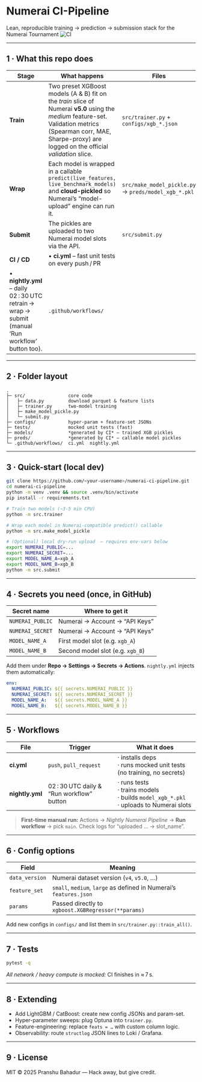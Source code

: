 # Numerai CI-Pipeline

Lean, reproducible training → prediction → submission stack for the Numerai Tournament
![CI](https://github.com/<your-username>/numerai-ci-pipeline/actions/workflows/ci.yml/badge.svg)

---

## 1 · What this repo does

| Stage                                                                                             | What happens                                                                                                                                                                                                        | Files                                                |
| ------------------------------------------------------------------------------------------------- | ------------------------------------------------------------------------------------------------------------------------------------------------------------------------------------------------------------------- | ---------------------------------------------------- |
| **Train**                                                                                         | Two preset XGBoost models (A & B) fit on the *train* slice of Numerai **v5.0** using the *medium* feature-set. Validation metrics (Spearman corr, MAE, Sharpe-proxy) are logged on the official *validation* slice. | `src/trainer.py` + `configs/xgb_*.json`              |
| **Wrap**                                                                                          | Each model is wrapped in a callable `predict(live_features, live_benchmark_models)` and **cloud-pickled** so Numerai’s “model-upload” engine can run it.                                                            | `src/make_model_pickle.py` → `preds/model_xgb_*.pkl` |
| **Submit**                                                                                        | The pickles are uploaded to two Numerai model slots via the API.                                                                                                                                                    | `src/submit.py`                                      |
| **CI / CD**                                                                                       | • **ci.yml** – fast unit tests on every push / PR                                                                                                                                                                   |                                                      |
| • **nightly.yml** – daily 02 : 30 UTC retrain → wrap → submit (manual ‘Run workflow’ button too). | `.github/workflows/`                                                                                                                                                                                                |                                                      |

---

## 2 · Folder layout

```
.
├─ src/                core code
│   ├─ data.py         download parquet & feature lists
│   ├─ trainer.py      two-model training
│   ├─ make_model_pickle.py
│   └─ submit.py
├─ configs/            hyper-param + feature-set JSONs
├─ tests/              mocked unit tests (fast)
├─ models/             *generated by CI* – trained XGB pickles
├─ preds/              *generated by CI* – callable model pickles
└─ .github/workflows/  ci.yml  nightly.yml
```

---

## 3 · Quick-start (local dev)

```bash
git clone https://github.com/<your-username>/numerai-ci-pipeline.git
cd numerai-ci-pipeline
python -m venv .venv && source .venv/bin/activate
pip install -r requirements.txt

# Train two models (~3-5 min CPU)
python -m src.trainer

# Wrap each model in Numerai-compatible predict() callable
python -m src.make_model_pickle

# (Optional) local dry-run upload  – requires env-vars below
export NUMERAI_PUBLIC=...
export NUMERAI_SECRET=...
export MODEL_NAME_A=xgb_A
export MODEL_NAME_B=xgb_B
python -m src.submit
```

---

## 4 · Secrets you need (once, in GitHub)

| Secret name      | Where to get it                  |
| ---------------- | -------------------------------- |
| `NUMERAI_PUBLIC` | Numerai → Account → “API Keys”   |
| `NUMERAI_SECRET` | Numerai → Account → “API Keys”   |
| `MODEL_NAME_A`   | First model slot (e.g. `xgb_A`)  |
| `MODEL_NAME_B`   | Second model slot (e.g. `xgb_B`) |

Add them under **Repo → Settings → Secrets → Actions**.
`nightly.yml` injects them automatically:

```yaml
env:
  NUMERAI_PUBLIC: ${{ secrets.NUMERAI_PUBLIC }}
  NUMERAI_SECRET: ${{ secrets.NUMERAI_SECRET }}
  MODEL_NAME_A:   ${{ secrets.MODEL_NAME_A }}
  MODEL_NAME_B:   ${{ secrets.MODEL_NAME_B }}
```

---

## 5 · Workflows

| File            | Trigger                                   | What it does                                                                                      |
| --------------- | ----------------------------------------- | ------------------------------------------------------------------------------------------------- |
| **ci.yml**      | `push`, `pull_request`                    | ⋅ installs deps  <br>⋅ runs mocked unit tests (no training, no secrets)                           |
| **nightly.yml** | 02 : 30 UTC daily & “Run workflow” button | ⋅ runs tests  <br>⋅ trains models  <br>⋅ builds `model_xgb_*.pkl`  <br>⋅ uploads to Numerai slots |

> **First-time manual run:**
> Actions → *Nightly Numerai Pipeline* → **Run workflow** → pick `main`.
> Check logs for “uploaded … → slot\_name”.

---

## 6 · Config options

| Field          | Meaning                                                            |
| -------------- | ------------------------------------------------------------------ |
| `data_version` | Numerai dataset version (`v4`, `v5.0`, …)                          |
| `feature_set`  | `small`, `medium`, `large` as defined in Numerai’s `features.json` |
| `params`       | Passed directly to `xgboost.XGBRegressor(**params)`                |

Add new configs in `configs/` and list them in `src/trainer.py::train_all()`.

---

## 7 · Tests

```bash
pytest -q
```

*All network / heavy compute is mocked:* CI finishes in ≈ 7 s.

---

## 8 · Extending

* Add LightGBM / CatBoost: create new config JSONs and param-set.
* Hyper-parameter sweeps: plug Optuna into `trainer.py`.
* Feature-engineering: replace `feats = …` with custom column logic.
* Observability: route `structlog` JSON lines to Loki / Grafana.

---

## 9 · License

MIT © 2025 Pranshu Bahadur — Hack away, but give credit.

